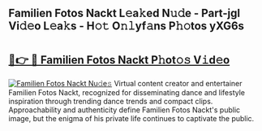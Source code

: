 ## Familien Fotos Nackt L𝚎a𝚔ed N𝚞𝚍e - Part-jgl Vi𝚍𝚎o L𝚎a𝚔s - H𝚘𝚝 O𝚗𝚕yf𝚊ns P𝚑𝚘tos yXG6s

# <h2><a href="http://kfa7dn.oniu.top/?m=Familien+Fotos+Nackt">🔗👉 🔴 Familien Fotos Nackt P𝚑ot𝚘𝚜 V𝚒d𝚎o</a></h2>

[![Familien Fotos Nackt Nu𝚍e𝚜](https://i.imgur.com/0qMVB7G.gif)](http://kfa7dn.oniu.top/?m=Familien+Fotos+Nackt)
Virtual content creator and entertainer Familien Fotos Nackt, recognized for disseminating dance and lifestyle inspiration through trending dance trends and compact clips. Approachability and authenticity define Familien Fotos Nackt's public image, but the enigma of his private life continues to captivate the public.  
